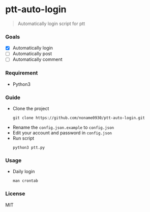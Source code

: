 # ptt-auto-login
> Automatically login script for ptt

### Goals
- [X] Automatically login
- [ ] Automatically post
- [ ] Automatically comment

### Requirement
- Python3

### Guide
- Clone the project
    ```
    git clone https://github.com/noname0930/ptt-auto-login.git
    ```
- Rename the ```config.json.example``` to ```config.json```
- Edit your account and password in ```config.json```
- Run script
    ```
    python3 ptt.py
    ```

### Usage
- Daily login
    ```
    man crontab
    ```

### License
MIT
